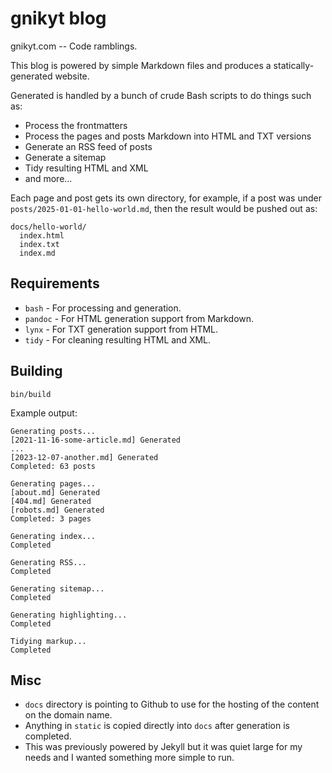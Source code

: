 # gnikyt blog

gnikyt.com -- Code ramblings.

This blog is powered by simple Markdown files and produces a statically-generated website.

Generated is handled by a bunch of crude Bash scripts to do things such as:

* Process the frontmatters
* Process the pages and posts Markdown into HTML and TXT versions
* Generate an RSS feed of posts
* Generate a sitemap
* Tidy resulting HTML and XML
* and more...

Each page and post gets its own directory, for example, if a post was under `posts/2025-01-01-hello-world.md`, then the result would be pushed out as:

```
docs/hello-world/
  index.html
  index.txt
  index.md
```

## Requirements

* `bash` - For processing and generation.
* `pandoc` - For HTML generation support from Markdown.
* `lynx` - For TXT generation support from HTML.
* `tidy` - For cleaning resulting HTML and XML.

## Building

`bin/build`

Example output:

```
Generating posts...
[2021-11-16-some-article.md] Generated
...
[2023-12-07-another.md] Generated
Completed: 63 posts

Generating pages...
[about.md] Generated
[404.md] Generated
[robots.md] Generated
Completed: 3 pages

Generating index...
Completed

Generating RSS...
Completed

Generating sitemap...
Completed

Generating highlighting...
Completed

Tidying markup...
Completed
```

## Misc

* `docs` directory is pointing to Github to use for the hosting of the content on the domain name.
* Anything in `static` is copied directly into `docs` after generation is completed.
* This was previously powered by Jekyll but it was quiet large for my needs and I wanted something more simple to run.
